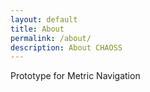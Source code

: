 ```yaml
---
layout: default
title: About
permalink: /about/
description: About CHAOSS
---
```


Prototype for Metric Navigation
